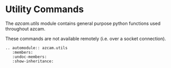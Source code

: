# Utility Commands

The *azcam.utils* module contains general purpose python functions used throughout azcam.

These commands are not available remotely (i.e. over a socket connection).

```eval_rst
.. automodule:: azcam.utils
   :members:
   :undoc-members:
   :show-inheritance:
```
